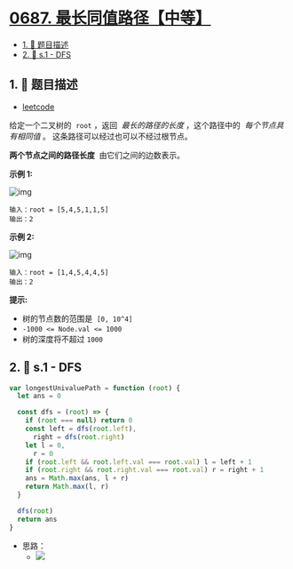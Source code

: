 # [0687. 最长同值路径【中等】](https://github.com/tnotesjs/TNotes.leetcode/tree/main/notes/0687.%20%E6%9C%80%E9%95%BF%E5%90%8C%E5%80%BC%E8%B7%AF%E5%BE%84%E3%80%90%E4%B8%AD%E7%AD%89%E3%80%91)

<!-- region:toc -->

- [1. 📝 题目描述](#1--题目描述)
- [2. 🎯 s.1 - DFS](#2--s1---dfs)

<!-- endregion:toc -->

## 1. 📝 题目描述

- [leetcode](https://leetcode.cn/problems/longest-univalue-path/)

给定一个二叉树的  `root` ，返回  *最长的路径的长度* ，这个路径中的  *每个节点具有相同值* 。 这条路径可以经过也可以不经过根节点。

**两个节点之间的路径长度**  由它们之间的边数表示。

**示例 1:**

![img](https://cdn.jsdelivr.net/gh/tnotesjs/imgs@main/2024-11-03-10-19-17.png)

```
输入：root = [5,4,5,1,1,5]
输出：2
```

**示例 2:**

![img](https://cdn.jsdelivr.net/gh/tnotesjs/imgs@main/2024-11-03-10-19-23.png)

```
输入：root = [1,4,5,4,4,5]
输出：2
```

**提示:**

- 树的节点数的范围是  `[0, 10^4]`
- `-1000 <= Node.val <= 1000`
- 树的深度将不超过 `1000`

## 2. 🎯 s.1 - DFS

```js
var longestUnivaluePath = function (root) {
  let ans = 0

  const dfs = (root) => {
    if (root === null) return 0
    const left = dfs(root.left),
      right = dfs(root.right)
    let l = 0,
      r = 0
    if (root.left && root.left.val === root.val) l = left + 1
    if (root.right && root.right.val === root.val) r = right + 1
    ans = Math.max(ans, l + r)
    return Math.max(l, r)
  }

  dfs(root)
  return ans
}
```

- 思路：
  - ![](assets/1.gif)
